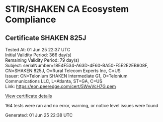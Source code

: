 # STIR/SHAKEN CA Ecosystem Compliance

## Certificate SHAKEN 825J

Tested At: 01 Jun 25 22:37 UTC\
Initial Validity Period: 366 day(s)\
Remaining Validity Period: 79 day(s)\
Subject: serialNumber=18E4F534-A63D-4F60-BA50-F5E2E2EB908F, CN=SHAKEN 825J, O=Rural Telecom Experts Inc, C=US\
Issuer: CN=Telonium SHAKEN Intermediate G1, O=Telonium Communications LLC, L=Atlanta, ST=GA, C=US\
Link: https://eon.peeredge.com/cert/5WwVcH7G.pem

[View certificate details](https://x509.io/?cert=MIIDLjCCAtWgAwIBAgIRAOkR0Hu5vzgjlSf%2BVvcOFqQwCgYIKoZIzj0EAwIwfDELMAkGA1UEBhMCVVMxCzAJBgNVBAgMAkdBMRAwDgYDVQQHDAdBdGxhbnRhMSQwIgYDVQQKDBtUZWxvbml1bSBDb21tdW5pY2F0aW9ucyBMTEMxKDAmBgNVBAMMH1RlbG9uaXVtIFNIQUtFTiBJbnRlcm1lZGlhdGUgRzEwHhcNMjQwODE5MTkzODMwWhcNMjUwODE5MTkzOTMwWjB2MQswCQYDVQQGEwJVUzEiMCAGA1UEChMZUnVyYWwgVGVsZWNvbSBFeHBlcnRzIEluYzEUMBIGA1UEAxMLU0hBS0VOIDgyNUoxLTArBgNVBAUTJDE4RTRGNTM0LUE2M0QtNEY2MC1CQTUwLUY1RTJFMkVCOTA4RjBZMBMGByqGSM49AgEGCCqGSM49AwEHA0IABF6oWnz%2B90eLBApif2dliJ4l4riwytYsz41dzIBoTbEz5FqGSlQrG3%2Bxiwdwr3honyyR%2Fpf9o6HWyZEyEqgXjfijggE8MIIBODAOBgNVHQ8BAf8EBAMCB4AwDAYDVR0TAQH%2FBAIwADAdBgNVHQ4EFgQUSG0UWrE0GCELnbvItucJNgTvsr0wHwYDVR0jBBgwFoAUqiS7%2FxR1QHkth2%2FoDUF3yrvNiLAwFwYDVR0gBBAwDjAMBgpghkgBhv8JAQEEMIGmBgNVHR8EgZ4wgZswgZigOqA4hjZodHRwczovL2F1dGhlbnRpY2F0ZS1hcGkuaWNvbmVjdGl2LmNvbS9kb3dubG9hZC92MS9jcmyiWqRYMFYxFDASBgNVBAcTC0JyaWRnZXdhdGVyMQswCQYDVQQIEwJOSjETMBEGA1UEAxMKU1RJLVBBIENSTDELMAkGA1UEBhMCVVMxDzANBgNVBAoTBlNUSS1QQTAWBggrBgEFBQcBGgQKMAigBhYEODI1SjAKBggqhkjOPQQDAgNHADBEAiBVzguFz5l8zCe31jnlQ8YnY0uXgxtn%2BgvQnFcSgtd%2BZQIgOJp7s1j85Dt2FKERBo1aipt1amLZrZlId4n0ZCBOsgY%3D)

164 tests were ran and no error, warning, or notice level issues were found


Generated: 01 Jun 25 22:38 UTC
